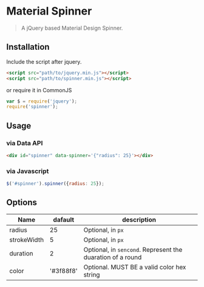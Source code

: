 # Material Spinner

> A jQuery based Material Design Spinner.

## Installation

Include the script after jquery.

```html
<script src="path/to/jquery.min.js"></script>
<script src="path/to/spinner.min.js"></script>
```

or require it in CommonJS

```javascript
var $ = require('jquery');
require('spinner');
```

## Usage

### via Data API

```html
<div id="spinner" data-spinner='{"radius": 25}'></div>
```

### via Javascript

```javascript
$('#spinner').spinner({radius: 25});
```

## Options

| Name | dafault | description |
| ---- | ------- | ----------- |
| radius | 25 | Optional, in `px` |
| strokeWidth | 5 | Optional, in `px` |
| duration | 2 | Optional, in `sencond`. Represent the duaration of a round |
| color | '#3f88f8' | Optional. MUST BE a valid color hex string |

